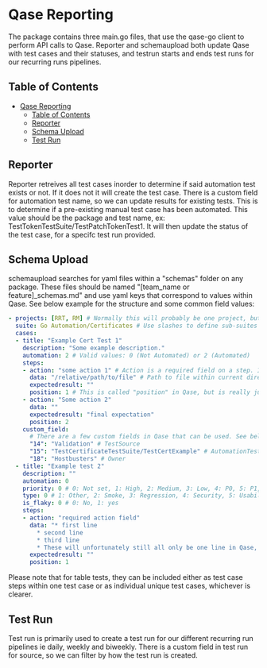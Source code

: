 # Qase Reporting

The package contains three main.go files, that use the qase-go client to perform API calls to Qase. Reporter and schemaupload both update Qase with test cases and their statuses, and testrun starts and ends test runs for our recurring runs pipelines.

## Table of Contents
- [Qase Reporting](#qase-reporting)
  - [Table of Contents](#table-of-contents)
  - [Reporter](#reporter)
  - [Schema Upload](#schema-upload)
  - [Test Run](#test-run)

## Reporter
Reporter retreives all test cases inorder to determine if said automation test exists or not. If it does not it will create the test case. There is a custom field for automation test name, so we can update results for existing tests. This is to determine if a pre-existing manual test case has been automated. This value should be the package and test name, ex: TestTokenTestSuite/TestPatchTokenTest1. It will then update the status of the test case, for a specifc test run provided. 

## Schema Upload
schemaupload searches for yaml files within a "schemas" folder on any package. These files should be named "[team_name or feature]_schemas.md" and use yaml keys that correspond to values within Qase. See below example for the structure and some common field values:

```yaml
- projects: [RRT, RM] # Normally this will probably be one project, but this can upload to multiple Qase projects as defined here.
  suite: Go Automation/Certificates # Use slashes to define sub-suites if relevant
  cases:
  - title: "Example Cert Test 1"
    description: "Some example description."
    automation: 2 # Valid values: 0 (Not Automated) or 2 (Automated)
    steps:
    - action: "some action 1" # Action is a required field on a step. It cannot be empty.
      data: "/relative/path/to/file" # Path to file within current directory in case there is a lot of data that is better read as its own file. Otherwise just text is fine here.
      expectedresult: ""
      position: 1 # This is called "position" in Qase, but is really just the step number. This is a required field, and must increment each step.
    - action: "Some action 2"
      data: ""
      expectedresult: "final expectation"
      position: 2
    custom_field:
      # There are a few custom fields in Qase that can be used. See below examples for some common ones. This is ID-based. Comments below show the true name of the custom field.
      "14": "Validation" # TestSource
      "15": "TestCertificateTestSuite/TestCertExample" # AutomationTestName
      "18": "Hostbusters" # Owner
  - title: "Example test 2"
    description: ""
    automation: 0
    priority: 0 # 0: Not set, 1: High, 2: Medium, 3: Low, 4: P0, 5: P1, 6: P2
    type: 0 # 1: Other, 2: Smoke, 3: Regression, 4: Security, 5: Usability, 6: Performance, 7: Acceptance, 8: Functional, 9: Compatibility, 10: Integration, 11: Exploratory
    is_flaky: 0 # 0: No, 1: yes
    steps:
    - action: "required action field"
      data: "* first line
        * second line
        * third line
        * These will unfortunately still all only be one line in Qase, so better to use a file with multiple lines for this functionality"
      expectedresult: ""
      position: 1
```

Please note that for table tests, they can be included either as test case steps within one test case or as individual unique test cases, whichever is clearer.

## Test Run
Test run is primarily used to create a test run for our different recurring run pipelines ie daily, weekly and biweekly. There is a custom field in test run for source, so we can filter by how the test run is created.